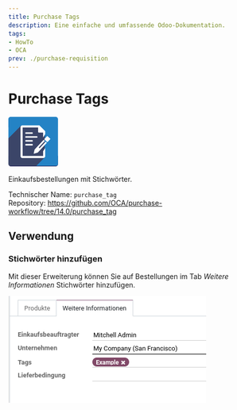 ```yaml
---
title: Purchase Tags
description: Eine einfache und umfassende Odoo-Dokumentation.
tags:
- HowTo
- OCA
prev: ./purchase-requisition
---
```

# Purchase Tags

![](assets/icon_oca_agreement.png)

Einkaufsbestellungen mit Stichwörter.

Technischer Name: `purchase_tag`\
Repository: <https://github.com/OCA/purchase-workflow/tree/14.0/purchase_tag>

## Verwendung

### Stichwörter hinzufügen

Mit dieser Erweiterung können Sie auf Bestellungen im Tab *Weitere Informationen* Stichwörter hinzufügen.

![](assets/Purchase%20Tags.png)